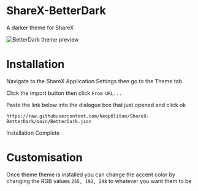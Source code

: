 # ShareX-BetterDark
A darker theme for ShareX

![BetterDark theme preview](https://i.imgur.com/PazKkhF.png)

# Installation
Navigate to the ShareX Application Settings then go to the Theme tab.

Click the import button then click `From URL...`

Paste the link below into the dialogue box that just opened and click ok

`https://raw.githubusercontent.com/Neop0litan/ShareX-BetterDark/main/BetterDark.json`

Installation Complete

# Customisation
Once theme theme is installed you can change the accent color by changing the RGB
values `255, 192, 298` to whatever you want them to be
